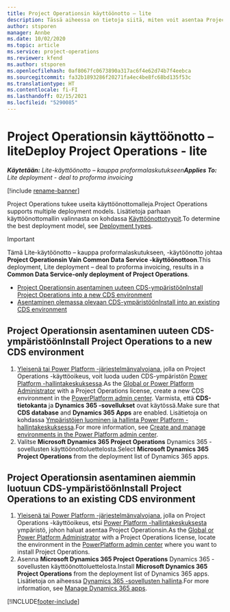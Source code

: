 ```yaml
---
title: Project Operationsin käyttöönotto – lite
description: Tässä aiheessa on tietoja siitä, miten voit asentaa Project Operationsin lite – kauppa proformalaskutukseen -käyttöönoton.
author: stsporen
manager: Annbe
ms.date: 10/02/2020
ms.topic: article
ms.service: project-operations
ms.reviewer: kfend
ms.author: stsporen
ms.openlocfilehash: 0af8067fc0673890a317ac6f4e62d74b7f4eebca
ms.sourcegitcommit: fa32b1893286f20271fa4ec4be8fc68bd135f53c
ms.translationtype: HT
ms.contentlocale: fi-FI
ms.lasthandoff: 02/15/2021
ms.locfileid: "5290085"
---
```

# <a name="deploy-project-operations---lite"></a><span data-ttu-id="c0dba-103">Project Operationsin käyttöönotto – lite</span><span class="sxs-lookup"><span data-stu-id="c0dba-103">Deploy Project Operations - lite</span></span>

<span data-ttu-id="c0dba-104">_**Käytetään:** Lite-käyttöönotto – kauppa proformalaskutukseen_</span><span class="sxs-lookup"><span data-stu-id="c0dba-104">_**Applies To:** Lite deployment - deal to proforma invoicing_</span></span>

[!include [rename-banner](~/includes/cc-data-platform-banner.md)]

<span data-ttu-id="c0dba-105">Project Operations tukee useita käyttöönottomalleja.</span><span class="sxs-lookup"><span data-stu-id="c0dba-105">Project Operations supports multiple deployment models.</span></span> <span data-ttu-id="c0dba-106">Lisätietoja parhaan käyttöönottomallin valinnasta on kohdassa [Käyttöönottotyypit](determine-deployment-type.md).</span><span class="sxs-lookup"><span data-stu-id="c0dba-106">To determine the best deployment model, see [Deployment types](determine-deployment-type.md).</span></span>


> [!IMPORTANT]
> <span data-ttu-id="c0dba-107">Tämä Lite-käytöönotto – kauppa proformalaskutukseen, -käytöönotto johtaa **Project Operationsin Vain Common Data Service -käyttöönottoon**.</span><span class="sxs-lookup"><span data-stu-id="c0dba-107">This deployment, Lite deployment – deal to proforma invoicing, results in a **Common Data Service-only deployment of Project Operations**.</span></span>

- [<span data-ttu-id="c0dba-108">Project Operationsin asentaminen uuteen CDS-ympäristöön</span><span class="sxs-lookup"><span data-stu-id="c0dba-108">Install Project Operations into a new CDS environment</span></span>](#new)
- [<span data-ttu-id="c0dba-109">Asentaminen olemassa olevaan CDS-ympäristöön</span><span class="sxs-lookup"><span data-stu-id="c0dba-109">Install into an existing CDS environment</span></span>](#existing)



## <a name="install-project-operations-to-a-new-cds-environment"></a><a name="new"></a><span data-ttu-id="c0dba-110">Project Operationsin asentaminen uuteen CDS-ympäristöön</span><span class="sxs-lookup"><span data-stu-id="c0dba-110">Install Project Operations to a new CDS environment</span></span>

1. <span data-ttu-id="c0dba-111">[Yleisenä tai Power Platform -järjestelmänvalvojana](https://docs.microsoft.com/power-platform/admin/global-service-administrators-can-administer-without-license), jolla on Project Operations -käyttöoikeus, voit luoda uuden CDS-ympäristön [Power Platform -hallintakeskuksessa](https://admin.powerplatform.com).</span><span class="sxs-lookup"><span data-stu-id="c0dba-111">As the [Global or Power Platform Administrator](https://docs.microsoft.com/power-platform/admin/global-service-administrators-can-administer-without-license) with a Project Operations license, create a new CDS environment in the [PowerPlatform admin center](https://admin.powerplatform.com).</span></span> <span data-ttu-id="c0dba-112">Varmista, että **CDS-tietokanta** ja **Dynamics 365 -sovellukset** ovat käytössä.</span><span class="sxs-lookup"><span data-stu-id="c0dba-112">Make sure that **CDS database** and **Dynamics 365 Apps** are enabled.</span></span> <span data-ttu-id="c0dba-113">Lisätietoja on kohdassa [Ympäristöjen luominen ja hallinta Power Platform -hallintakeskuksessa](https://docs.microsoft.com/power-platform/admin/create-environment#create-an-environment-in-the-power-platform-admin-center).</span><span class="sxs-lookup"><span data-stu-id="c0dba-113">For more information, see [Create and manage environments in the Power Platform admin center](https://docs.microsoft.com/power-platform/admin/create-environment#create-an-environment-in-the-power-platform-admin-center).</span></span>
2. <span data-ttu-id="c0dba-114">Valitse **Microsoft Dynamics 365 Project Operations** Dynamics 365 -sovellusten käyttöönottoluettelosta.</span><span class="sxs-lookup"><span data-stu-id="c0dba-114">Select **Microsoft Dynamics 365 Project Operations** from the deployment list of Dynamics 365 apps.</span></span>


## <a name="install-project-operations-to-an-existing-cds-environment"></a><a name="existing"></a><span data-ttu-id="c0dba-115">Project Operationsin asentaminen aiemmin luotuun CDS-ympäristöön</span><span class="sxs-lookup"><span data-stu-id="c0dba-115">Install Project Operations to an existing CDS environment</span></span>

1. <span data-ttu-id="c0dba-116">[Yleisenä tai Power Platform -järjestelmänvalvojana](https://docs.microsoft.com/power-platform/admin/global-service-administrators-can-administer-without-license), jolla on Project Operations -käyttöoikeus, etsi [Power Platform -hallintakeskuksesta](https://admin.powerplatform.com) ympäristö, johon haluat asentaa Project Operationsin.</span><span class="sxs-lookup"><span data-stu-id="c0dba-116">As the [Global or Power Platform Administrator](https://docs.microsoft.com/power-platform/admin/global-service-administrators-can-administer-without-license) with a Project Operations license, locate the environment in the [PowerPlatform admin center](https://admin.powerplatform.com) where you want to install Project Operations.</span></span>
2. <span data-ttu-id="c0dba-117">Asenna **Microsoft Dynamics 365 Project Operations** Dynamics 365 -sovellusten käyttöönottoluettelosta.</span><span class="sxs-lookup"><span data-stu-id="c0dba-117">Install **Microsoft Dynamics 365 Project Operations** from the deployment list of Dynamics 365 apps.</span></span> <span data-ttu-id="c0dba-118">Lisätietoja on aiheessa [Dynamics 365 -sovellusten hallinta](https://docs.microsoft.com/power-platform/admin/manage-apps).</span><span class="sxs-lookup"><span data-stu-id="c0dba-118">For more information, see [Manage Dynamics 365 apps](https://docs.microsoft.com/power-platform/admin/manage-apps).</span></span>




[!INCLUDE[footer-include](../includes/footer-banner.md)]